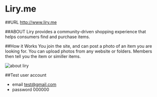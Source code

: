 Liry.me
====

##URL
  <http://www.liry.me>

##ABOUT
  Liry provides a community-driven shopping experience that helps consumers find and purchase items. 

##How it Works
  You join the site, and can post a photo of an item you are looking for.
  You can upload photos from any website or folders.
  Members then tell you the item or similler items.

![about liry](http://www.liry.me//img/screenshot_about_liry.png)


##Test user account
* email test@gmail.com
* password 000000

